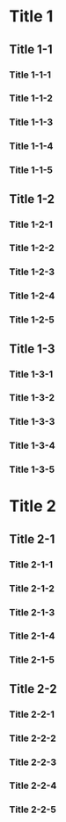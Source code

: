 # Title 1

## Title 1-1

### Title 1-1-1

### Title 1-1-2

### Title 1-1-3

### Title 1-1-4

### Title 1-1-5

## Title 1-2

### Title 1-2-1

### Title 1-2-2

### Title 1-2-3

### Title 1-2-4

### Title 1-2-5

## Title 1-3

### Title 1-3-1

### Title 1-3-2

### Title 1-3-3

### Title 1-3-4

### Title 1-3-5

# Title 2

## Title 2-1

### Title 2-1-1

### Title 2-1-2

### Title 2-1-3

### Title 2-1-4

### Title 2-1-5

## Title 2-2

### Title 2-2-1

### Title 2-2-2

### Title 2-2-3

### Title 2-2-4

### Title 2-2-5
